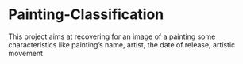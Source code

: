 # Painting-Classification
This project aims at recovering for an image of a painting some characteristics like painting’s name, artist, the date of release, artistic movement 
